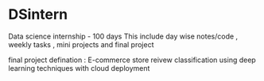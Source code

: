 # DSintern
Data science internship - 100 days
This include day wise notes/code , weekly tasks , mini projects and final project

final project defination : 
E-commerce store reivew classification using deep learning techniques with cloud deployment 

